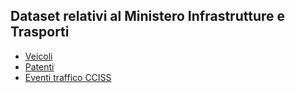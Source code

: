 ## Dataset relativi al Ministero Infrastrutture e Trasporti

- [Veicoli](veicoli.md)
- [Patenti](patenti.md)
- [Eventi traffico CCISS](eventi_cciss.md)
